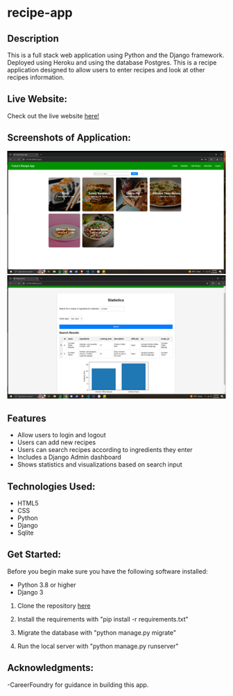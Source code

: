 # recipe-app

## Description

This is a full stack web application using Python and the Django framework. Deployed using Heroku and using the database Postgres. This is a recipe application designed to allow users to enter recipes and look at other recipes information.

## Live Website:

Check out the live website [here!](https://fathomless-bayou-32636-f19964bde80a.herokuapp.com/)

## Screenshots of Application:

![Screenshot](img/recipe-app-home-image.png)
![Screenshot2](img/recipe-app-stat-image.png)

## Features

- Allow users to login and logout
- Users can add new recipes
- Users can search recipes according to ingredients they enter
- Includes a Django Admin dashboard
- Shows statistics and visualizations based on search input

## Technologies Used:

- HTML5
- CSS
- Python
- Django
- Sqlite

## Get Started:

Before you begin make sure you have the following software installed:

- Python 3.8 or higher
- Django 3

1. Clone the repository [here](https://github.com/mrfukui/Recipe-App)

2. Install the requirements with "pip install -r requirements.txt"

3. Migrate the database with "python manage.py migrate"

4. Run the local server with "python manage.py runserver"

## Acknowledgments:

-CareerFoundry for guidance in building this app.
